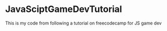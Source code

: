 # JavaSciptGameDevTutorial
This is my code from following a tutorial on freecodecamp for JS game dev
